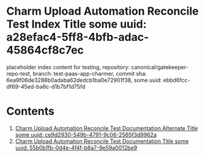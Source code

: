 # Charm Upload Automation Reconcile Test Index Title some uuid: a28efac4-5ff8-4bfb-adac-45864cf8c7ec
 placeholder index content for testing,  repository: canonical/gatekeeper-repo-test,  branch: test-paas-app-charmer,  commit sha: 6ea9f06de3288b0adaba62dedcb1ba0e72901f38,  some uuid: ebbd6fcc-df69-45ed-ba6c-d1b7bf1d75fd

# Contents

1. [Charm Upload Automation Reconcile Test Documentation Alternate Title some uuid: ce9d2930-549b-4791-9c06-2565f3d9962a](alternate-doc.md)
1. [Charm Upload Automation Reconcile Test Documentation Title some uuid: 55b0b1fb-0d4e-4f4f-b8a7-9e59a0012be9](doc.md)